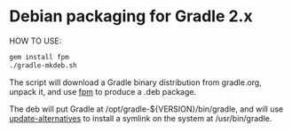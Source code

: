 # Debian packaging for Gradle 2.x

HOW TO USE:

```sh
gem install fpm
./gradle-mkdeb.sh
```

The script will download a Gradle binary distribution from gradle.org, unpack
it, and use [fpm](https://github.com/jordansissel/fpm) to produce a .deb
package.

The deb will put Gradle at /opt/gradle-${VERSION}/bin/gradle, and will use
[update-alternatives](http://manpages.ubuntu.com/manpages/utopic/en/man8/update-alternatives.8.html) to install a symlink on the system at /usr/bin/gradle.
